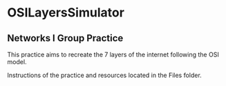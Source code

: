 # OSILayersSimulator
## Networks I Group Practice

This practice aims to recreate the 7 layers of the internet following the OSI model.

Instructions of the practice and resources located in the Files folder.
